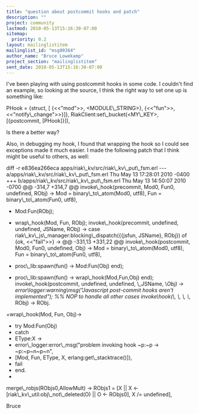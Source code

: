 ```yaml
---
title: "question about postcommit hooks and patch"
description: ""
project: community
lastmod: 2010-05-13T15:16:30-07:00
sitemap:
  priority: 0.2
layout: mailinglistitem
mailinglist_id: "msg00364"
author_name: "Bruce Lowekamp"
project_section: "mailinglistitem"
sent_date: 2010-05-13T15:16:30-07:00
---
```



I've been playing with using postcommit hooks in some code. I
couldn't find an example, so looking at the source, I think the right
way to set one up is something like:

PHook = {struct, [ {&lt;&lt;"mod"&gt;&gt;, &lt;MODULE\\_STRING&gt;}, {&lt;&lt;"fun"&gt;&gt;,
&lt;&lt;"notify\\_change"&gt;&gt;}]},
RiakClient:set\\_bucket(&lt;MY\\_KEY&gt;, [{postcommit, [PHook]}]),

Is there a better way?


Also, in debugging my hook, I found that wrapping the hook so I could
see exceptions made it much easier. I made the following patch that I
think might be useful to others, as well:

diff -r e836ea266eca apps/riak\\_kv/src/riak\\_kv\\_put\\_fsm.erl
--- a/apps/riak\\_kv/src/riak\\_kv\\_put\\_fsm.erl Thu May 13 17:28:01 2010 -0400
+++ b/apps/riak\\_kv/src/riak\\_kv\\_put\\_fsm.erl Thu May 13 14:50:07 2010 -0700
@@ -314,7 +314,7 @@
 invoke\\_hook(precommit, Mod0, Fun0, undefined, RObj) -&gt;
 Mod = binary\\_to\\_atom(Mod0, utf8),
 Fun = binary\\_to\\_atom(Fun0, utf8),
- Mod:Fun(RObj);
+ wrap\\_hook(Mod, Fun, RObj);
 invoke\\_hook(precommit, undefined, undefined, JSName, RObj) -&gt;
 case riak\\_kv\\_js\\_manager:blocking\\_dispatch({{jsfun, JSName}, RObj}) of
 {ok, &lt;&lt;"fail"&gt;&gt;} -&gt;
@@ -331,13 +331,22 @@
 invoke\\_hook(postcommit, Mod0, Fun0, undefined, Obj) -&gt;
 Mod = binary\\_to\\_atom(Mod0, utf8),
 Fun = binary\\_to\\_atom(Fun0, utf8),
- proc\\_lib:spawn(fun() -&gt; Mod:Fun(Obj) end);
+ proc\\_lib:spawn(fun() -&gt; wrap\\_hook(Mod,Fun,Obj) end);
 invoke\\_hook(postcommit, undefined, undefined, \\_JSName, \\_Obj) -&gt;
 error\\_logger:warning\\_msg("Javascript post-commit hooks aren't
implemented");
 %% NOP to handle all other cases
 invoke\\_hook(\\_, \\_, \\_, \\_, RObj) -&gt;
 RObj.

+wrap\\_hook(Mod, Fun, Obj)-&gt;
+ try Mod:Fun(Obj)
+ catch
+ EType:X -&gt;
+ error\\_logger:error\\_msg("problem invoking hook ~p:~p -&gt;
~p:~p~n~p~n",
+ [Mod, Fun, EType, X,
erlang:get\\_stacktrace()]),
+ fail
+ end.
+
 merge\\_robjs(RObjs0,AllowMult) -&gt;
 RObjs1 = [X || X &lt;- [riak\\_kv\\_util:obj\\_not\\_deleted(O) ||
 O &lt;- RObjs0], X /= undefined],

Bruce

